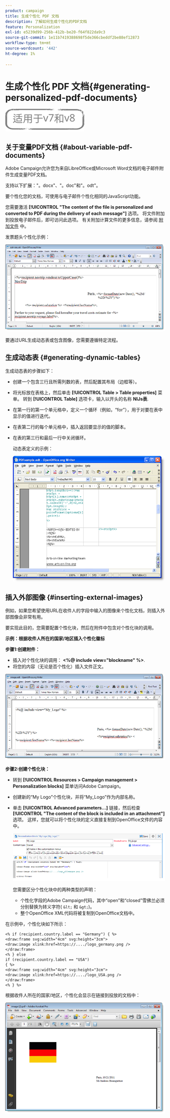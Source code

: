 ```yaml
---
product: campaign
title: 生成个性化 PDF 文档
description: 了解如何生成个性化的PDF文档
feature: Personalization
exl-id: e5239d99-256b-412b-be20-f64f822da9c3
source-git-commit: 1e11b7419388698f5de366cbeddf2be88ef12873
workflow-type: tm+mt
source-wordcount: '442'
ht-degree: 1%

---
```


# 生成个性化 PDF 文档{#generating-personalized-pdf-documents}

![](../../assets/common.svg)

## 关于变量PDF文档 {#about-variable-pdf-documents}

Adobe Campaign允许您为来自LibreOffice或Microsoft Word文档的电子邮件附件生成变量PDF文档。

支持以下扩展：&quot;。docx&quot;、&quot;。doc&quot;和&quot;。odt&quot;。

要个性化您的文档，可使用与电子邮件个性化相同的JavaScript功能。

您需要激活 **[!UICONTROL "The content of the file is personalized and converted to PDF during the delivery of each message"]** 选项。 将文件附加到投放电子邮件后，即可访问此选项。 有关附加计算文件的更多信息，请参阅 [附加文件](attaching-files.md) 中。

发票题头个性化示例：

![](assets/s_ncs_pdf_simple.png)

要通过URL生成动态表或包含图像，您需要遵循特定流程。

## 生成动态表 {#generating-dynamic-tables}

生成动态表的步骤如下：

* 创建一个包含三行且所需列数的表，然后配置其布局（边框等）。
* 将光标放在表格上，然后单击 **[!UICONTROL Table > Table properties]** 菜单。 转到 **[!UICONTROL Table]** 选项卡，输入以开头的名称 **NlJs表**.
* 在第一行的第一个单元格中，定义一个循环（例如，“for”），用于对要在表中显示的值进行迭代。
* 在表第二行的每个单元格中，插入返回要显示的值的脚本。
* 在表的第三行和最后一行中关闭循环。

   动态表定义的示例：

   ![](assets/s_ncs_pdf_table.png)

## 插入外部图像 {#inserting-external-images}

例如，如果您希望使用URL在收件人的字段中输入的图像来个性化文档，则插入外部图像会非常有用。

要实现此目的，您需要配置个性化块，然后在附件中包含对个性化块的调用。

**示例：根据收件人所在的国家/地区插入个性化徽标**

**步骤1:创建附件：**

* 插入对个性化块的调用： **&lt;%@ include view=&quot;blockname&quot; %>**.
* 将您的内容（无论是否个性化）插入文件正文。

![](assets/s_ncs_open_office_blocdeperso.png)

**步骤2:创建个性化块：**

* 转到 **[!UICONTROL Resources > Campaign management > Personalization blocks]** 菜单访问Adobe Campaign。
* 创建新的“My Logo”个性化块，并将“My_Logo”作为内部名称。
* 单击 **[!UICONTROL Advanced parameters...]** 链接，然后检查 **[!UICONTROL "The content of the block is included in an attachment"]** 选项。 这样，您就可以将个性化块的定义直接复制到OpenOffice文件的内容中。

   ![](assets/s_ncs_pdf_bloc_option.png)

   您需要区分个性化块中的两种类型的声明：

   * 个性化字段的Adobe Campaign代码，其中“open”和“closed”雪佛兰必须分别替换为转义字符( `&lt;` 和 `&gt;`)。
   * 整个OpenOffice XML代码将被复制到OpenOffice文档中。

在示例中，个性化块如下所示：

```
<% if (recipient.country.label == "Germany") { %>
<draw:frame svg:width="4cm" svg:height="3cm">
<draw:image xlink:href=https://..../logo_germany.png />
</draw:frame>
<% } else
if (recipient.country.label == "USA")
{ %>
<draw:frame svg:width="4cm" svg:height="3cm">
<draw:image xlink:href=https://..../logo_USA.png />
</draw:frame>
<% } %>
```

根据收件人所在的国家/地区，个性化会显示在链接到投放的文档中：

![](assets/s_ncs_pdf_result.png)
